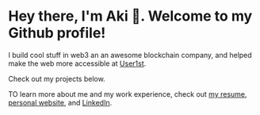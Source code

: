 # Hey there, I'm Aki 👋. Welcome to my Github profile!
I build cool stuff in web3 an an awesome blockchain company, and helped make the web more accessible at [User1st](https://www.user1st.com/). 

Check out my projects below.

TO learn more about me and my work experience, check out [my resume](https://github.com/iknowhtml/resume/raw/gh-pages/Aki%20Gao's%20Resume.pdf), [personal website](https://iknowht.ml),
and [LinkedIn](https://www.linkedin.com/in/iknowhtml).
